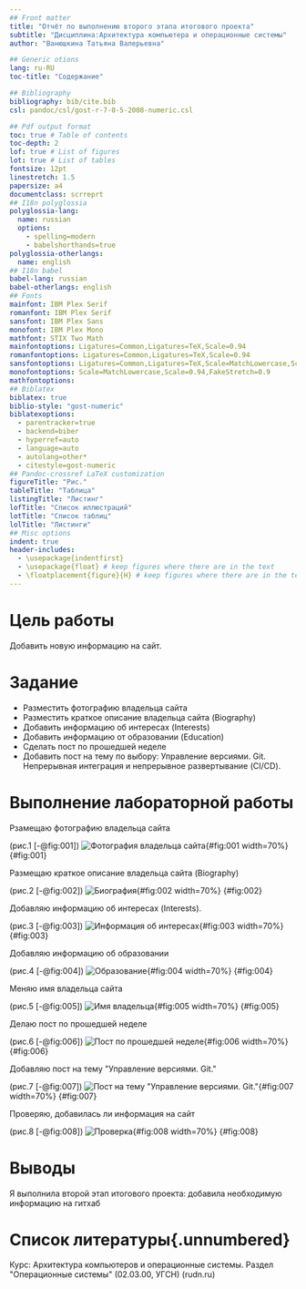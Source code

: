 ```yaml
---
## Front matter
title: "Отчёт по выполнению второго этапа итогового проекта"
subtitle: "Дисциплина:Архитектура компьютера и операционные системы"
author: "Ванюшкина Татьяна Валерьевна"

## Generic otions
lang: ru-RU
toc-title: "Содержание"

## Bibliography
bibliography: bib/cite.bib
csl: pandoc/csl/gost-r-7-0-5-2008-numeric.csl

## Pdf output format
toc: true # Table of contents
toc-depth: 2
lof: true # List of figures
lot: true # List of tables
fontsize: 12pt
linestretch: 1.5
papersize: a4
documentclass: scrreprt
## I18n polyglossia
polyglossia-lang:
  name: russian
  options:
	- spelling=modern
	- babelshorthands=true
polyglossia-otherlangs:
  name: english
## I18n babel
babel-lang: russian
babel-otherlangs: english
## Fonts
mainfont: IBM Plex Serif
romanfont: IBM Plex Serif
sansfont: IBM Plex Sans
monofont: IBM Plex Mono
mathfont: STIX Two Math
mainfontoptions: Ligatures=Common,Ligatures=TeX,Scale=0.94
romanfontoptions: Ligatures=Common,Ligatures=TeX,Scale=0.94
sansfontoptions: Ligatures=Common,Ligatures=TeX,Scale=MatchLowercase,Scale=0.94
monofontoptions: Scale=MatchLowercase,Scale=0.94,FakeStretch=0.9
mathfontoptions:
## Biblatex
biblatex: true
biblio-style: "gost-numeric"
biblatexoptions:
  - parentracker=true
  - backend=biber
  - hyperref=auto
  - language=auto
  - autolang=other*
  - citestyle=gost-numeric
## Pandoc-crossref LaTeX customization
figureTitle: "Рис."
tableTitle: "Таблица"
listingTitle: "Листинг"
lofTitle: "Список иллюстраций"
lotTitle: "Список таблиц"
lolTitle: "Листинги"
## Misc options
indent: true
header-includes:
  - \usepackage{indentfirst}
  - \usepackage{float} # keep figures where there are in the text
  - \floatplacement{figure}{H} # keep figures where there are in the text
---
```


# Цель работы

Добавить новую информацию на сайт.

# Задание

- Разместить фотографию владельца сайта
- Разместить краткое описание владельца сайта (Biography)
- Добавить информацию об интересах (Interests)
- Добавить информацию от образовании (Education)
- Сделать пост по прошедшей неделe
- Добавить пост на тему по выбору:
Управление версиями. Git.
Непрерывная интеграция и непрерывное развертывание (CI/CD).


# Выполнение лабораторной работы

Рзамещаю фотографию владельца сайта

(рис.1 [-@fig:001])
![Фотография владельца сайта](image/1){#fig:001 width=70%}
{#fig:001}

Размещаю краткое описание владельца сайта (Biography)

(рис.2 [-@fig:002])
![Биография](image/2){#fig:002 width=70%}
{#fig:002}

Добавляю  информацию об интересах (Interests).

(рис.3 [-@fig:003])
![Информация об интересах](image/3){#fig:003 width=70%}
{#fig:003}

Добавляю информацию об образовании 

(рис.4 [-@fig:004])
![Образование](image/4){#fig:004 width=70%}
{#fig:004}

Меняю имя владельца сайта

(рис.5 [-@fig:005])
![Имя владельца](image/5){#fig:005 width=70%}
{#fig:005}

Делаю пост по прошедшей неделе

(рис.6 [-@fig:006])
![Пост по прошедшей неделе](image/6){#fig:006 width=70%}
{#fig:006}

Добавляю пост на тему "Управление версиями. Git."

(рис.7 [-@fig:007])
![Пост на тему "Управление версиями. Git."](image/7){#fig:007 width=70%}
{#fig:007}

Проверяю, добавилась ли информация на сайт

(рис.8 [-@fig:008])
![Проверка](image/8){#fig:008 width=70%}
{#fig:008}

# Выводы

Я выполнила второй этап итогового проекта: добавила необходимую информацию на гитхаб

# Список литературы{.unnumbered}

Курс: Архитектура компьютеров и операционные системы. Раздел "Операционные системы" (02.03.00, УГСН) (rudn.ru)

